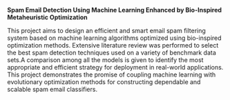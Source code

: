 **Spam Email Detection Using Machine Learning Enhanced by Bio-Inspired Metaheuristic Optimization**

This project aims to design an efficient and smart email spam filtering system based on machine learning algorithms optimized using bio-inspired optimization methods. Extensive literature review was performed to select the best spam detection techniques used on a variety of benchmark data sets.A comparison among all the models is given to identify the most appropriate and efficient strategy for deployment in real-world applications. This project demonstrates the promise of coupling machine learning with evolutionary optimization methods for constructing dependable and scalable spam email classifiers.

